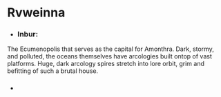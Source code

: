 # Rvweinna

* ### Inbur:

The Ecumenopolis that serves as the capital for Amonthra. Dark, stormy, and polluted, the oceans themselves have arcologies built ontop of vast platforms. Huge, dark arcology spires stretch into lore orbit, grim and befitting of such a brutal house.

* ### 